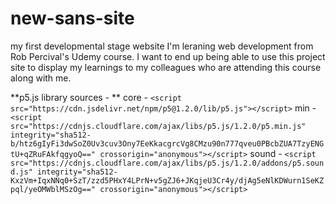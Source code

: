 # new-sans-site
my first developmental stage website
I'm leraning web development from Rob Percival's Udemy course.
I want to end up being able to use this project site to display my learnings to my colleagues who are attending this course along with me.

**p5.js library sources - **
  core - `<script src="https://cdn.jsdelivr.net/npm/p5@1.2.0/lib/p5.js"></script>`
  min -   `<script src="https://cdnjs.cloudflare.com/ajax/libs/p5.js/1.2.0/p5.min.js" integrity="sha512-      b/htz6gIyFi3dwSoZ0Uv3cuv3Ony7EeKkacgrcVg8CMzu90n777qveu0PBcbZUA7TzyENGtU+qZRuFAkfqgyoQ==" crossorigin="anonymous"></script>`
  sound - `<script src="https://cdnjs.cloudflare.com/ajax/libs/p5.js/1.2.0/addons/p5.sound.js" integrity="sha512-KxzVm+IqxNNq0+SzT/zzd5PHxY4LPrN+v5gZJ6+JKqjeU3Cr4y/djAg5eNlKDWurn1SeKZpql/yeOMWblMSzOg==" crossorigin="anonymous"></script>`
	
  


